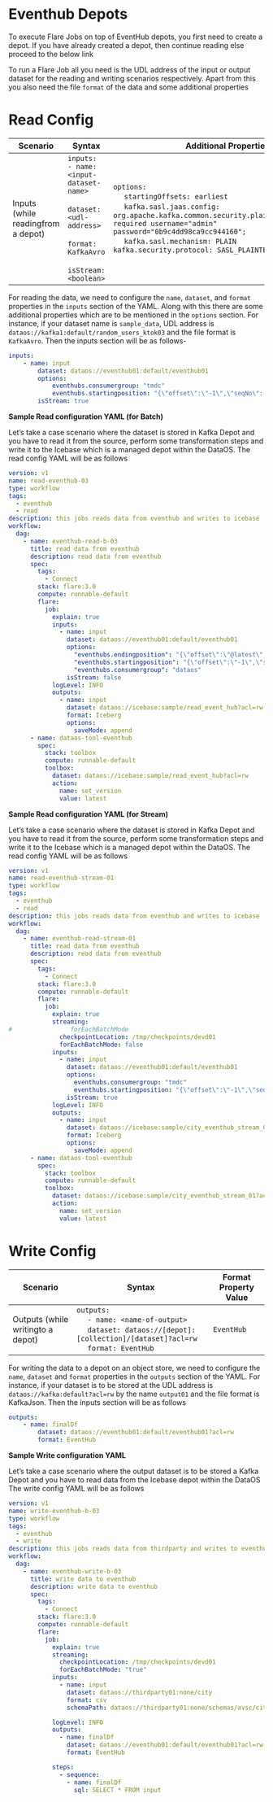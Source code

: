 # **Eventhub Depots**

To execute Flare Jobs on top of EventHub depots, you first need to create a depot. If you have already created a depot, then continue reading else proceed to the below link

To run a Flare Job all you need is the UDL address of the input or output dataset for the reading and writing scenarios respectively. Apart from this you also need the file `format` of the data and some additional properties

# **Read Config**

| Scenario | Syntax | Additional Properties |
| --- | --- | --- |
| Inputs (while readingfrom a depot) | `inputs:` <br> `- name: <input-dataset-name>` <br>&nbsp;&nbsp;&nbsp;&nbsp; `dataset: <udl-address>` <br>&nbsp;&nbsp;&nbsp;&nbsp; `format: KafkaAvro` <br>&nbsp;&nbsp;&nbsp;&nbsp; `isStream: <boolean>` | `options:` <br>&nbsp;&nbsp;&nbsp;&nbsp; `startingOffsets: earliest` <br>&nbsp;&nbsp;&nbsp;&nbsp; `kafka.sasl.jaas.config: org.apache.kafka.common.security.plain.PlainLoginModule required username="admin" password="0b9c4dd98ca9cc944160";` <br>&nbsp;&nbsp;&nbsp;&nbsp;  `kafka.sasl.mechanism: PLAIN` <br> `kafka.security.protocol: SASL_PLAINTEXT` |

For reading the data, we need to configure the `name`, `dataset`, and `format` properties in the `inputs` section of the YAML. Along with this there are some additional properties which are to be mentioned in the `options` section. For instance, if your dataset name is `sample_data`, UDL address is `dataos://kafka1:default/random_users_ktok03` and the file format is `KafkaAvro`. Then the inputs section will be as follows-

```yaml
inputs:
	- name: input
		dataset: dataos://eventhub01:default/eventhub01
		options:
			eventhubs.consumergroup: "tmdc"
			eventhubs.startingposition: "{\"offset\":\"-1\",\"seqNo\":-1,\"enqueuedTime\":null,\"isInclusive\":true}"
		isStream: true
```

**Sample Read configuration YAML (for Batch)**

Let’s take a case scenario where the dataset is stored in Kafka Depot and you have to read it from the source, perform some transformation steps and write it to the Icebase which is a managed depot within the DataOS. The read config YAML will be as follows

```yaml
version: v1
name: read-eventhub-03
type: workflow
tags:
  - eventhub
  - read
description: this jobs reads data from eventhub and writes to icebase
workflow:
  dag:
    - name: eventhub-read-b-03
      title: read data from eventhub
      description: read data from eventhub
      spec:
        tags:
          - Connect
        stack: flare:3.0
        compute: runnable-default
        flare:
          job:
            explain: true
            inputs:
              - name: input
                dataset: dataos://eventhub01:default/eventhub01
                options:
                  "eventhubs.endingposition": "{\"offset\":\"@latest\",\"seqNo\":-1,\"enqueuedTime\":null,\"isInclusive\":false}"
                  "eventhubs.startingposition": "{\"offset\":\"-1\",\"seqNo\":-1,\"enqueuedTime\":null,\"isInclusive\":true}"
                  "eventhubs.consumergroup": "dataos"
                isStream: false
            logLevel: INFO
            outputs:
              - name: input
                dataset: dataos://icebase:sample/read_event_hub?acl=rw
                format: Iceberg
                options:
                  saveMode: append
	  - name: dataos-tool-eventhub
	    spec:
	      stack: toolbox
	      compute: runnable-default
	      toolbox:
	        dataset: dataos://icebase:sample/read_event_hub?acl=rw
	        action:
	          name: set_version
	          value: latest
```

**Sample Read configuration YAML (for Stream)**

Let’s take a case scenario where the dataset is stored in Kafka Depot and you have to read it from the source, perform some transformation steps and write it to the Icebase which is a managed depot within the DataOS. The read config YAML will be as follows

```yaml
version: v1
name: read-eventhub-stream-01
type: workflow
tags:
  - eventhub
  - read
description: this jobs reads data from eventhub and writes to icebase
workflow:
  dag:
    - name: eventhub-read-stream-01
      title: read data from eventhub
      description: read data from eventhub
      spec:
        tags:
          - Connect
        stack: flare:3.0
        compute: runnable-default
        flare:
          job:
            explain: true
            streaming:
#                forEachBatchMode
              checkpointLocation: /tmp/checkpoints/devd01
              forEachBatchMode: false
            inputs:
              - name: input
                dataset: dataos://eventhub01:default/eventhub01
                options:
                  eventhubs.consumergroup: "tmdc"
                  eventhubs.startingposition: "{\"offset\":\"-1\",\"seqNo\":-1,\"enqueuedTime\":null,\"isInclusive\":true}"
                isStream: true
            logLevel: INFO
            outputs:
              - name: input
                dataset: dataos://icebase:sample/city_eventhub_stream_01?acl=rw
                format: Iceberg
                options:
                  saveMode: append
	  - name: dataos-tool-eventhub
	    spec:
	      stack: toolbox
	      compute: runnable-default
	      toolbox:
	        dataset: dataos://icebase:sample/city_eventhub_stream_01?acl=rw
	        action:
	          name: set_version
	          value: latest
```

# **Write Config**

| Scenario | Syntax | Format Property Value |
| --- | --- | --- |
| Outputs (while writingto a depot) | `outputs:` <br>&nbsp;&nbsp;&nbsp;&nbsp; `- name: <name-of-output>` <br>&nbsp;&nbsp;&nbsp;&nbsp; `dataset: dataos://[depot]:[collection]/[dataset]?acl=rw` <br>&nbsp;&nbsp;&nbsp;&nbsp; `format: EventHub` | `EventHub` |

For writing the data to a depot on an object store, we need to configure the `name`,  `dataset` and `format` properties in the `outputs` section of the YAML. For instance, if your dataset is to be stored at the UDL address is `dataos://kafka:default?acl=rw` by the name `output01` and the file format is KafkaJson. Then the inputs section will be as follows

```yaml
outputs:
	- name: finalDf
		dataset: dataos://eventhub01:default/eventhub01?acl=rw
		format: EventHub
```

**Sample Write configuration YAML**

Let’s take a case scenario where the output dataset is to be stored a Kafka Depot and you have to read data from the Icebase depot within the DataOS The write config YAML will be as follows

```yaml
version: v1
name: write-eventhub-b-03
type: workflow
tags:
  - eventhub
  - write
description: this jobs reads data from thirdparty and writes to eventhub
workflow:
  dag:
    - name: eventhub-write-b-03
      title: write data to eventhub
      description: write data to eventhub
      spec:
        tags:
          - Connect
        stack: flare:3.0
        compute: runnable-default
        flare:
          job:
            explain: true
            streaming:
              checkpointLocation: /tmp/checkpoints/devd01
              forEachBatchMode: "true"
            inputs:
              - name: input
                dataset: dataos://thirdparty01:none/city
                format: csv
                schemaPath: dataos://thirdparty01:none/schemas/avsc/city.avsc

            logLevel: INFO
            outputs:
              - name: finalDf
                dataset: dataos://eventhub01:default/eventhub01?acl=rw
                format: EventHub

            steps:
              - sequence:
                - name: finalDf
                  sql: SELECT * FROM input
```